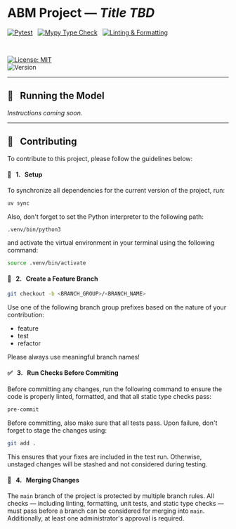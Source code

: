 # ABM Project — *Title TBD*

[![Pytest](https://github.com/MarcellSzegedi/abm-project/actions/workflows/pytest.yaml/badge.svg)](https://github.com/MarcellSzegedi/abm-project/actions/workflows/pytest.yaml)
&nbsp;
[![Mypy Type Check](https://github.com/MarcellSzegedi/abm-project/actions/workflows/mypy.yaml/badge.svg)](https://github.com/MarcellSzegedi/abm-project/actions/workflows/mypy.yaml)
&nbsp;
[![Linting & Formatting](https://github.com/MarcellSzegedi/abm-project/actions/workflows/ruff.yaml/badge.svg)](https://github.com/MarcellSzegedi/abm-project/actions/workflows/ruff.yaml)

<br>

[![License: MIT](https://img.shields.io/badge/License-MIT-blue.svg)](LICENSE)  
![Version](https://img.shields.io/badge/version-0.1.0-orange)

---

## 🚀 &nbsp; Running the Model

*Instructions coming soon.*

---

## 🤝 &nbsp; Contributing

To contribute to this project, please follow the guidelines below:

#### 🔧 &nbsp; 1. &nbsp; Setup

To synchronize all dependencies for the current version of the project, run:

```bash
uv sync
```
Also, don't forget to set the Python interpreter to the following path:

`.venv/bin/python3`

and activate the virtual environment in your terminal using the following command:

```bash
source .venv/bin/activate
```

#### 🌿 &nbsp; 2. &nbsp; Create a Feature Branch

```bash
git checkout -b <BRANCH_GROUP>/<BRANCH_NAME>
```
Use one of the following branch group prefixes based on the nature of your contribution:
- feature
- test
- refactor

Please always use meaningful branch names!

#### ✅ &nbsp; 3. &nbsp; Run Checks Before Commiting

Before committing any changes, run the following command to ensure the code is properly linted, formatted, and that all static type checks pass:

```bash
pre-commit
```

Before committing, also make sure that all tests pass. Upon failure, don't forget to stage the changes using:

```bash
git add .
```
This ensures that your fixes are included in the test run. Otherwise, unstaged changes will be stashed and not considered during testing.

#### 🫛 &nbsp; 4. &nbsp; Merging Changes

The `main` branch of the project is protected by multiple branch rules. All checks — including linting, formatting, unit tests, and static type checks — must pass before a branch can be considered for merging into `main`. Additionally, at least one administrator's approval is required.
